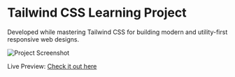 # Tailwind CSS Learning Project

Developed while mastering Tailwind CSS for building modern and utility-first responsive web designs.

![Project Screenshot](https://i.ibb.co/q7KJzqN/hoobank.png)

Live Preview: [Check it out here](https://cozy-salamander-457485.netlify.app/)
